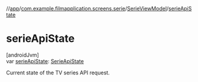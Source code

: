 //[app](../../../index.md)/[com.example.filmapplication.screens.serie](../index.md)/[SerieViewModel](index.md)/[serieApiState](serie-api-state.md)

# serieApiState

[androidJvm]\
var [serieApiState](serie-api-state.md): [SerieApiState](../-serie-api-state/index.md)

Current state of the TV series API request.

